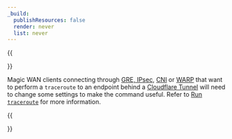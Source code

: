```yaml
---
_build:
  publishResources: false
  render: never
  list: never
---
```


{{<Aside type="note" header="​​Run <code>traceroute</code>">}}

Magic WAN clients connecting through [GRE, IPsec](/magic-wan/get-started/configure-tunnels/), [CNI](/network-interconnect/) or [WARP](/cloudflare-one/connections/connect-devices/warp/) that want to perform a `traceroute` to an endpoint behind a [Cloudflare Tunnel](/cloudflare-one/connections/connect-apps/) will need to change some settings to make the command useful. Refer to [Run `traceroute`](/magic-wan/how-to/traceroute/) for more information.

{{</Aside>}}
